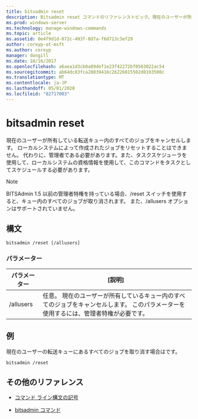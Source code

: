 ```yaml
---
title: bitsadmin reset
description: Bitsadmin reset コマンドのリファレンストピック。現在のユーザーが所有している転送キュー内のすべてのジョブを取り消します。
ms.prod: windows-server
ms.technology: manage-windows-commands
ms.topic: article
ms.assetid: 0e4f9d1d-072c-493f-8d7a-f6d713c3ef29
author: coreyp-at-msft
ms.author: coreyp
manager: dongill
ms.date: 10/16/2017
ms.openlocfilehash: a6aea1d3cb0a89def1e23f42272bf0503022ac54
ms.sourcegitcommit: ab64dc83fca28039416c26226815502d0193500c
ms.translationtype: MT
ms.contentlocale: ja-JP
ms.lasthandoff: 05/01/2020
ms.locfileid: "82717003"
---
```

# <a name="bitsadmin-reset"></a>bitsadmin reset

現在のユーザーが所有している転送キュー内のすべてのジョブをキャンセルします。 ローカルシステムによって作成されたジョブをリセットすることはできません。 代わりに、管理者である必要があります。また、タスクスケジューラを使用して、ローカルシステムの資格情報を使用して、このコマンドをタスクとしてスケジュールする必要があります。

> [!NOTE]
> BITSAdmin 1.5 以前の管理者特権を持っている場合、/reset スイッチを使用すると、キュー内のすべてのジョブが取り消されます。 また、/allusers オプションはサポートされていません。

## <a name="syntax"></a>構文

```
bitsadmin /reset [/allusers]
```

### <a name="parameters"></a>パラメーター

| パラメーター | [説明] |
| -------------- | -------------- |
| /allusers | 任意。 現在のユーザーが所有しているキュー内のすべてのジョブをキャンセルします。 このパラメーターを使用するには、管理者特権が必要です。 |

## <a name="examples"></a>例

現在のユーザーの転送キューにあるすべてのジョブを取り消す場合はです。

```
bitsadmin /reset
```

## <a name="additional-references"></a>その他のリファレンス

- [コマンド ライン構文の記号](command-line-syntax-key.md)

- [bitsadmin コマンド](bitsadmin.md)
